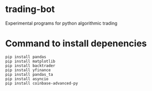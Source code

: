 # trading-bot
Experimental programs for python algorithmic trading

# Command to install depenencies
```
pip install pandas
pip install matplotlib
pip install backtrader
pip install yfinance
pip install pandas_ta
pip install asyncio
pip install coinbase-advanced-py

```